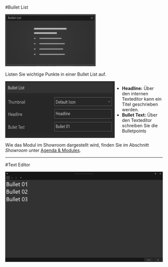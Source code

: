 #Bullet List

![TitleModul](img/Manager/Module/Bullet_List_Module.png)

Listen Sie wichtige Punkte in einer Bullet List auf.

<div style="display: flex">
    <img src="img/Manager/Module/BulletlistProperties.png" width="350" style="float:left">
    <div>
        <ul>
            <li><b>Headline:</b> Über den internen Texteditor kann ein Titel geschrieben werden.</li>
            <li><b>Bullet Text:</b> Über den Texteditor schreiben Sie die Bulletpoints</li>
        </ul>
    </div>
</div>

Wie das Modul im Showroom dargestellt wird, finden Sie im Abschnitt *Showroom* unter [Agenda & Modules](056_agenda.html#bullet-list).
***
#Text Editor

![TextEditor](img/Manager/Module/Texteditor_1.png)
